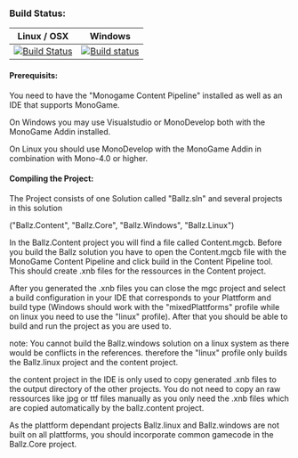 ### Build Status:
| Linux / OSX | Windows |
| ----- | ------- |
| [![Build Status](https://travis-ci.org/SpagAachen/Ballz.svg?branch=master)](https://travis-ci.org/SpagAachen/Ballz) | [![Build status](https://ci.appveyor.com/api/projects/status/exmgex28ay9v20k8/branch/master?svg=true)](https://ci.appveyor.com/project/LukasBoersma/ballz/branch/master) |

#### Prerequisits:
You need to have the "Monogame Content Pipeline" installed as well as an IDE that supports MonoGame.

On Windows you may use Visualstudio or MonoDevelop both with the MonoGame Addin installed. 

On Linux you should use MonoDevelop with the MonoGame Addin in combination with Mono-4.0 or higher.


#### Compiling the Project:
The Project consists of one Solution called "Ballz.sln" and several projects in this solution

("Ballz.Content", "Ballz.Core", "Ballz.Windows", "Ballz.Linux")

In the Ballz.Content project you will find a file called Content.mgcb. Before you build the Ballz solution you have to open the Content.mgcb file with the MonoGame Content Pipeline and click build in the Content Pipeline tool.
This should create .xnb files for the ressources in the Content project.

After you generated the .xnb files you can close the mgc project and select a build configuration in your IDE that corresponds to your Plattform and build type (Windows should work with the "mixedPlattforms" profile while on linux you need to use the "linux" profile). After that you should be able to build and run the project as you are used to. 

note: You cannot build the Ballz.windows solution on a linux system as there would be conflicts in the references. therefore the "linux" profile only builds the Ballz.linux project and the content project.

the content project in the IDE is only used to copy generated .xnb files to the output directory of the other projects. You do not need to copy an raw ressources like jpg or ttf files manually as you only need the .xnb files which are copied automatically by the ballz.content project.

As the plattform dependant projects Ballz.linux and Ballz.windows are not built on all plattforms, you should incorporate common gamecode in the Ballz.Core project.
